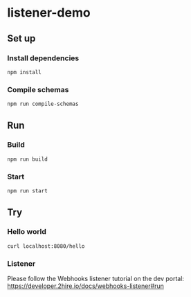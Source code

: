 # listener-demo

## Set up

### Install dependencies

	npm install

### Compile schemas

	npm run compile-schemas
	
## Run

### Build

	npm run build
	
### Start

	npm run start

## Try

### Hello world

	curl localhost:8080/hello

### Listener

Please follow the Webhooks listener tutorial on the dev portal:
https://developer.2hire.io/docs/webhooks-listener#run
